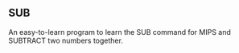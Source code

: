 SUB
---

An easy-to-learn program to learn the SUB command for MIPS and SUBTRACT two numbers together.
